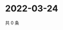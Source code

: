 # 2022-03-24

共 0 条

<!-- BEGIN WEIBO -->
<!-- 最后更新时间 Thu Mar 24 2022 19:12:46 GMT+0800 (China Standard Time) -->

<!-- END WEIBO -->
